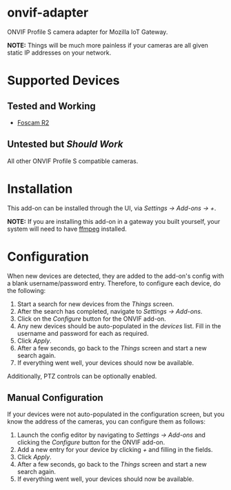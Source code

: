 # onvif-adapter

ONVIF Profile S camera adapter for Mozilla IoT Gateway.

**NOTE:** Things will be much more painless if your cameras are all given static IP addresses on your network.

# Supported Devices

## Tested and Working

* [Foscam R2](https://www.foscam.com/R2.html)

## Untested but _Should Work_

All other ONVIF Profile S compatible cameras.

# Installation

This add-on can be installed through the UI, via _Settings -> Add-ons -> +_.

**NOTE:** If you are installing this add-on in a gateway you built yourself, your system will need to have [ffmpeg](https://www.ffmpeg.org/) installed.

# Configuration

When new devices are detected, they are added to the add-on's config with a blank username/password entry. Therefore, to configure each device, do the following:

1. Start a search for new devices from the _Things_ screen.
2. After the search has completed, navigate to _Settings -> Add-ons_.
3. Click on the _Configure_ button for the ONVIF add-on.
4. Any new devices should be auto-populated in the _devices_ list. Fill in the username and password for each as required.
5. Click _Apply_.
6. After a few seconds, go back to the _Things_ screen and start a new search again.
7. If everything went well, your devices should now be available.

Additionally, PTZ controls can be optionally enabled.

## Manual Configuration

If your devices were not auto-populated in the configuration screen, but you know the address of the cameras, you can configure them as follows:

1. Launch the config editor by navigating to _Settings -> Add-ons_ and clicking the _Configure_ button for the ONVIF add-on.
2. Add a new entry for your device by clicking _+_ and filling in the fields.
3. Click _Apply_.
4. After a few seconds, go back to the _Things_ screen and start a new search again.
5. If everything went well, your devices should now be available.
